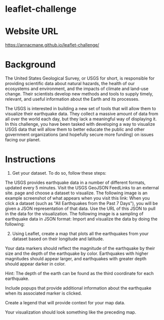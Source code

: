 # leaflet-challenge

# Website URL
https://annacmane.github.io/leaflet-challenge/


# Background
The United States Geological Survey, or USGS for short, is responsible for providing scientific data about natural hazards, the health of our ecosystems and environment, and the impacts of climate and land-use change. Their scientists develop new methods and tools to supply timely, relevant, and useful information about the Earth and its processes.

The USGS is interested in building a new set of tools that will allow them to visualize their earthquake data. They collect a massive amount of data from all over the world each day, but they lack a meaningful way of displaying it. In this challenge, you have been tasked with developing a way to visualize USGS data that will allow them to better educate the public and other government organizations (and hopefully secure more funding) on issues facing our planet.

# Instructions
1. Get your dataset. To do so, follow these steps:

The USGS provides earthquake data in a number of different formats, updated every 5 minutes. Visit the USGS GeoJSON FeedLinks to an external site. page and choose a dataset to visualize. The following image is an example screenshot of what appears when you visit this link:
When you click a dataset (such as "All Earthquakes from the Past 7 Days"), you will be given a JSON representation of that data. Use the URL of this JSON to pull in the data for the visualization. The following image is a sampling of earthquake data in JSON format:
Import and visualize the data by doing the following:

2. Using Leaflet, create a map that plots all the earthquakes from your dataset based on their longitude and latitude.

Your data markers should reflect the magnitude of the earthquake by their size and the depth of the earthquake by color. Earthquakes with higher magnitudes should appear larger, and earthquakes with greater depth should appear darker in color.

Hint: The depth of the earth can be found as the third coordinate for each earthquake.

Include popups that provide additional information about the earthquake when its associated marker is clicked.

Create a legend that will provide context for your map data.

Your visualization should look something like the preceding map.
